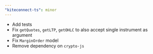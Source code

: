 ```yaml
---
"kiteconnect-ts": minor
---
```


- Add tests
- Fix `getQuotes`, `getLTP`, `getOHLC` to also accept single instrument as argument
- Fix `MarginOrder` model
- Remove dependency on `crypto-js`

